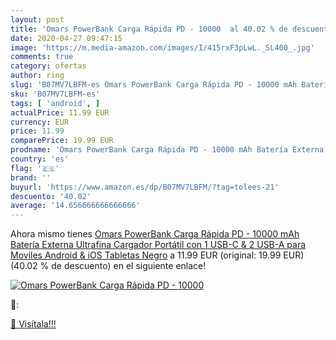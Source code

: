 ```yaml
---
layout: post
title: 'Omars PowerBank Carga Rápida PD - 10000  al 40.02 % de descuento'
date: 2020-04-27 09:47:15
image: 'https://m.media-amazon.com/images/I/415rxF3pLwL._SL400_.jpg'
comments: true
category: ofertas
author: ring
slug: 'B07MV7LBFM-es Omars PowerBank Carga Rápida PD - 10000 mAh Batería...'
sku: 'B07MV7LBFM-es'
tags: [ 'android', ]
actualPrice: 11.99 EUR
currency: EUR
price: 11.99
comparePrice: 19.99 EUR
prodname: 'Omars PowerBank Carga Rápida PD - 10000 mAh Batería Externa Ultrafina  Cargador Portátil con 1 USB-C & 2 USB-A para Moviles Android & iOS  Tabletas  Negro'
country: 'es'
flag: '🇪🇸'
brand: ''
buyurl: 'https://www.amazon.es/dp/B07MV7LBFM/?tag=tolees-21'
descuento: '40.02'
average: '14.656666666666666'
---
```


Ahora mismo tienes [Omars PowerBank Carga Rápida PD - 10000 mAh Batería Externa Ultrafina  Cargador Portátil con 1 USB-C & 2 USB-A para Moviles Android & iOS  Tabletas  Negro](https://www.amazon.es/dp/B07MV7LBFM/?tag=tolees-21) a 11.99 EUR (original: 19.99 EUR) (40.02 %  de descuento) en el siguiente enlace!

[![Omars PowerBank Carga Rápida PD - 10000 ](https://m.media-amazon.com/images/I/415rxF3pLwL._SL400_.jpg)](https://www.amazon.es/dp/B07MV7LBFM/?tag=tolees-21)

🔎:


[🛒 Visítala!!!](https://www.amazon.es/dp/B07MV7LBFM/?tag=tolees-21)
